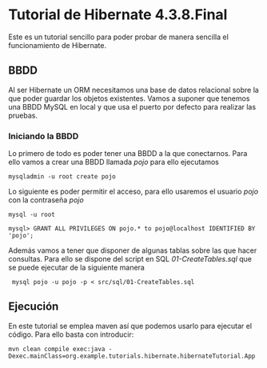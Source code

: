 # Tutorial de Hibernate 4.3.8.Final

Este es un tutorial sencillo para poder probar de manera sencilla el funcionamiento de Hibernate.

## BBDD

Al ser Hibernate un ORM necesitamos una base de datos relacional sobre la que poder guardar los objetos existentes. Vamos a suponer que tenemos una BBDD MySQL en local y que usa el puerto por defecto para realizar las pruebas.

### Iniciando la BBDD
Lo primero de todo es poder tener una BBDD a la que conectarnos. Para ello vamos a crear una BBDD llamada *pojo* para ello ejecutamos

	mysqladmin -u root create pojo

Lo siguiente es poder permitir el acceso, para ello usaremos el usuario *pojo* con la contraseña *pojo*

	mysql -u root

	mysql> GRANT ALL PRIVILEGES ON pojo.* to pojo@localhost IDENTIFIED BY 'pojo';
	
Además vamos a tener que disponer de algunas tablas sobre las que hacer consultas. Para ello se dispone del script en SQL *01-CreateTables.sql* que se puede ejecutar de la siguiente manera

	 mysql pojo -u pojo -p < src/sql/01-CreateTables.sql
	 
## Ejecución
En este tutorial se emplea maven así que podemos usarlo para ejecutar el código. Para ello basta con introducir:

	mvn clean compile exec:java -Dexec.mainClass=org.example.tutorials.hibernate.hibernateTutorial.App